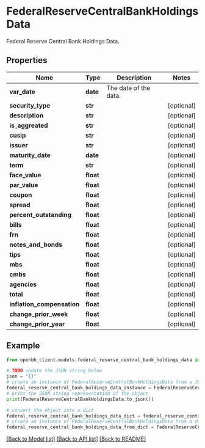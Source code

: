 # FederalReserveCentralBankHoldingsData

Federal Reserve Central Bank Holdings Data.

## Properties

Name | Type | Description | Notes
------------ | ------------- | ------------- | -------------
**var_date** | **date** | The date of the data. | 
**security_type** | **str** |  | [optional] 
**description** | **str** |  | [optional] 
**is_aggreated** | **str** |  | [optional] 
**cusip** | **str** |  | [optional] 
**issuer** | **str** |  | [optional] 
**maturity_date** | **date** |  | [optional] 
**term** | **str** |  | [optional] 
**face_value** | **float** |  | [optional] 
**par_value** | **float** |  | [optional] 
**coupon** | **float** |  | [optional] 
**spread** | **float** |  | [optional] 
**percent_outstanding** | **float** |  | [optional] 
**bills** | **float** |  | [optional] 
**frn** | **float** |  | [optional] 
**notes_and_bonds** | **float** |  | [optional] 
**tips** | **float** |  | [optional] 
**mbs** | **float** |  | [optional] 
**cmbs** | **float** |  | [optional] 
**agencies** | **float** |  | [optional] 
**total** | **float** |  | [optional] 
**inflation_compensation** | **float** |  | [optional] 
**change_prior_week** | **float** |  | [optional] 
**change_prior_year** | **float** |  | [optional] 

## Example

```python
from openbb_client.models.federal_reserve_central_bank_holdings_data import FederalReserveCentralBankHoldingsData

# TODO update the JSON string below
json = "{}"
# create an instance of FederalReserveCentralBankHoldingsData from a JSON string
federal_reserve_central_bank_holdings_data_instance = FederalReserveCentralBankHoldingsData.from_json(json)
# print the JSON string representation of the object
print(FederalReserveCentralBankHoldingsData.to_json())

# convert the object into a dict
federal_reserve_central_bank_holdings_data_dict = federal_reserve_central_bank_holdings_data_instance.to_dict()
# create an instance of FederalReserveCentralBankHoldingsData from a dict
federal_reserve_central_bank_holdings_data_from_dict = FederalReserveCentralBankHoldingsData.from_dict(federal_reserve_central_bank_holdings_data_dict)
```
[[Back to Model list]](../README.md#documentation-for-models) [[Back to API list]](../README.md#documentation-for-api-endpoints) [[Back to README]](../README.md)


